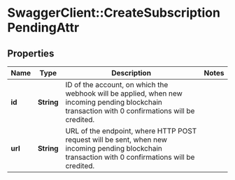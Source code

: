# SwaggerClient::CreateSubscriptionPendingAttr

## Properties
Name | Type | Description | Notes
------------ | ------------- | ------------- | -------------
**id** | **String** | ID of the account, on which the webhook will be applied, when new incoming pending blockchain transaction with 0 confirmations will be credited. | 
**url** | **String** | URL of the endpoint, where HTTP POST request will be sent, when new incoming pending blockchain transaction with 0 confirmations will be credited. | 

